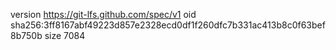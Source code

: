 version https://git-lfs.github.com/spec/v1
oid sha256:3ff8167abf49223d857e2328ecd0df1f260dfc7b331ac413b8c0f63bef8b750b
size 7084
